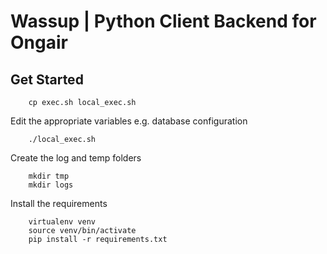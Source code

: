 # Wassup | Python Client Backend for Ongair

## Get Started

```
	cp exec.sh local_exec.sh
```

Edit the appropriate variables e.g. database configuration

```
	./local_exec.sh
```

Create the log and temp folders
```
	mkdir tmp
	mkdir logs
```

Install the requirements
```
	virtualenv venv
	source venv/bin/activate
	pip install -r requirements.txt
```